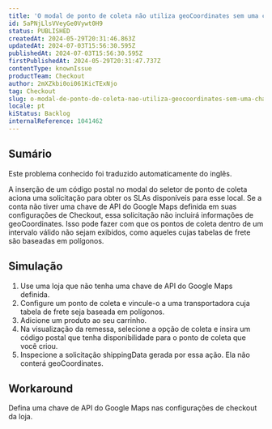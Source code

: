 ```yaml
---
title: 'O modal de ponto de coleta não utiliza geoCoordinates sem uma chave do Google Maps'
id: 5aPNjLlsVVeyGe0Vywt0H9
status: PUBLISHED
createdAt: 2024-05-29T20:31:46.863Z
updatedAt: 2024-07-03T15:56:30.595Z
publishedAt: 2024-07-03T15:56:30.595Z
firstPublishedAt: 2024-05-29T20:31:47.737Z
contentType: knownIssue
productTeam: Checkout
author: 2mXZkbi0oi061KicTExNjo
tag: Checkout
slug: o-modal-de-ponto-de-coleta-nao-utiliza-geocoordinates-sem-uma-chave-do-google-maps
locale: pt
kiStatus: Backlog
internalReference: 1041462
---
```


## Sumário

<div class="alert alert-info">
  <p>Este problema conhecido foi traduzido automaticamente do inglês.</p>
</div>


A inserção de um código postal no modal do seletor de ponto de coleta aciona uma solicitação para obter os SLAs disponíveis para esse local. Se a conta não tiver uma chave de API do Google Maps definida em suas configurações de Checkout, essa solicitação não incluirá informações de geoCoordinates. Isso pode fazer com que os pontos de coleta dentro de um intervalo válido não sejam exibidos, como aqueles cujas tabelas de frete são baseadas em polígonos.

## Simulação



1. Use uma loja que não tenha uma chave de API do Google Maps definida.
2. Configure um ponto de coleta e vincule-o a uma transportadora cuja tabela de frete seja baseada em polígonos.
3. Adicione um produto ao seu carrinho.
4. Na visualização da remessa, selecione a opção de coleta e insira um código postal que tenha disponibilidade para o ponto de coleta que você criou.
5. Inspecione a solicitação shippingData gerada por essa ação. Ela não conterá geoCoordinates.

## Workaround


Defina uma chave de API do Google Maps nas configurações de checkout da loja.





